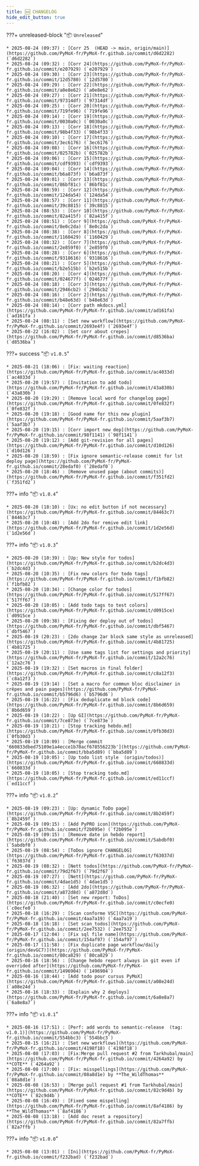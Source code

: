 ```yaml
---
title: 🆕 CHANGELOG
hide_edit_button: true
---
```


<!--
    ####################################################################################################################

    ATTENTION: Ne pas modifier ce fichier, car il est généré automatiquement par `resources/auto/gen_changelog.py` chaque push sur la branche main
    
    ####################################################################################################################
-->

???+ unreleased-block "📦 `Unreleased`"

    * 2025-08-24 (09:37) : [Corr 25  (HEAD -> main, origin/main)](https://github.com/PyMoX-fr/PyMoX-fr.github.io/commit/d6d2282) (`d6d2282`)
    * 2025-08-24 (09:32) : [Corr 24](https://github.com/PyMoX-fr/PyMoX-fr.github.io/commit/e207929) (`e207929`)
    * 2025-08-24 (09:30) : [Corr 23](https://github.com/PyMoX-fr/PyMoX-fr.github.io/commit/12d5780) (`12d5780`)
    * 2025-08-24 (09:29) : [Corr 22](https://github.com/PyMoX-fr/PyMoX-fr.github.io/commit/a0e8e62) (`a0e8e62`)
    * 2025-08-24 (09:27) : [Corr 21](https://github.com/PyMoX-fr/PyMoX-fr.github.io/commit/97314df) (`97314df`)
    * 2025-08-24 (09:25) : [Corr 20](https://github.com/PyMoX-fr/PyMoX-fr.github.io/commit/719fe96) (`719fe96`)
    * 2025-08-24 (09:14) : [Corr 19](https://github.com/PyMoX-fr/PyMoX-fr.github.io/commit/0030a0c) (`0030a0c`)
    * 2025-08-24 (09:13) : [Corr 18](https://github.com/PyMoX-fr/PyMoX-fr.github.io/commit/98b4f33) (`98b4f33`)
    * 2025-08-24 (09:10) : [Corr 17](https://github.com/PyMoX-fr/PyMoX-fr.github.io/commit/3ec6176) (`3ec6176`)
    * 2025-08-24 (09:08) : [Corr 16](https://github.com/PyMoX-fr/PyMoX-fr.github.io/commit/025782b) (`025782b`)
    * 2025-08-24 (09:06) : [Corr 15](https://github.com/PyMoX-fr/PyMoX-fr.github.io/commit/cdf9393) (`cdf9393`)
    * 2025-08-24 (09:04) : [Corr 14](https://github.com/PyMoX-fr/PyMoX-fr.github.io/commit/b6a873f) (`b6a873f`)
    * 2025-08-24 (09:01) : [Corr 13](https://github.com/PyMoX-fr/PyMoX-fr.github.io/commit/86bf81c) (`86bf81c`)
    * 2025-08-24 (08:59) : [Corr 12](https://github.com/PyMoX-fr/PyMoX-fr.github.io/commit/124da54) (`124da54`)
    * 2025-08-24 (08:57) : [Corr 11](https://github.com/PyMoX-fr/PyMoX-fr.github.io/commit/39c8815) (`39c8815`)
    * 2025-08-24 (08:53) : [Corr 10](https://github.com/PyMoX-fr/PyMoX-fr.github.io/commit/82a415f) (`82a415f`)
    * 2025-08-24 (08:51) : [Corr 9](https://github.com/PyMoX-fr/PyMoX-fr.github.io/commit/8e0c2da) (`8e0c2da`)
    * 2025-08-24 (08:38) : [Corr 8](https://github.com/PyMoX-fr/PyMoX-fr.github.io/commit/1160429) (`1160429`)
    * 2025-08-24 (08:32) : [Corr 7](https://github.com/PyMoX-fr/PyMoX-fr.github.io/commit/2e859f0) (`2e859f0`)
    * 2025-08-24 (08:28) : [Corr 6](https://github.com/PyMoX-fr/PyMoX-fr.github.io/commit/9318616) (`9318616`)
    * 2025-08-24 (08:21) : [Corr 5](https://github.com/PyMoX-fr/PyMoX-fr.github.io/commit/b2e515b) (`b2e515b`)
    * 2025-08-24 (08:20) : [Corr 4](https://github.com/PyMoX-fr/PyMoX-fr.github.io/commit/024677f) (`024677f`)
    * 2025-08-24 (08:18) : [Corr 3](https://github.com/PyMoX-fr/PyMoX-fr.github.io/commit/2946cb2) (`2946cb2`)
    * 2025-08-24 (08:16) : [Corr 2](https://github.com/PyMoX-fr/PyMoX-fr.github.io/commit/b48e63d) (`b48e63d`)
    * 2025-08-24 (08:14) : [Corr path mkdocs.yml](https://github.com/PyMoX-fr/PyMoX-fr.github.io/commit/ad161fa) (`ad161fa`)
    * 2025-08-24 (08:11) : [Set new workflow](https://github.com/PyMoX-fr/PyMoX-fr.github.io/commit/2693e4f) (`2693e4f`)
    * 2025-08-22 (16:02) : [Set corr about crepes](https://github.com/PyMoX-fr/PyMoX-fr.github.io/commit/d8536ba) (`d8536ba`)

???+ success "📦 `v1.0.5`"

    * 2025-08-21 (18:06) : [Fix: waiting reaction](https://github.com/PyMoX-fr/PyMoX-fr.github.io/commit/ac4033d) (`ac4033d`)
    * 2025-08-20 (19:57) : [Invitation to add todo](https://github.com/PyMoX-fr/PyMoX-fr.github.io/commit/43a830b) (`43a830b`)
    * 2025-08-20 (19:29) : [Remove local word for changelog page](https://github.com/PyMoX-fr/PyMoX-fr.github.io/commit/0fe832f) (`0fe832f`)
    * 2025-08-20 (19:18) : [Good name for this new plugin](https://github.com/PyMoX-fr/PyMoX-fr.github.io/commit/5aaf3b7) (`5aaf3b7`)
    * 2025-08-20 (19:15) : [Corr import new dep](https://github.com/PyMoX-fr/PyMoX-fr.github.io/commit/98f1141) (`98f1141`)
    * 2025-08-20 (19:12) : [Add git-revision for all pages](https://github.com/PyMoX-fr/PyMoX-fr.github.io/commit/d10d126) (`d10d126`)
    * 2025-08-20 (18:59) : [Fix ignore semantic-release commit for lst deploy page](https://github.com/PyMoX-fr/PyMoX-fr.github.io/commit/28edaf0) (`28edaf0`)
    * 2025-08-20 (18:46) : [Remove unused page (about commits)](https://github.com/PyMoX-fr/PyMoX-fr.github.io/commit/f351fd2) (`f351fd2`)

???+ info "📦 `v1.0.4`"

    * 2025-08-20 (18:10) : [Ux: no edit button if not necessary](https://github.com/PyMoX-fr/PyMoX-fr.github.io/commit/84463c7) (`84463c7`)
    * 2025-08-20 (10:48) : [Add 2do for remive edit link](https://github.com/PyMoX-fr/PyMoX-fr.github.io/commit/1d2e56d) (`1d2e56d`)

???+ info "📦 `v1.0.3`"

    * 2025-08-20 (10:39) : [Up: New style for todos](https://github.com/PyMoX-fr/PyMoX-fr.github.io/commit/b2dc4d3) (`b2dc4d3`)
    * 2025-08-20 (10:35) : [Fix new colors for todo tags](https://github.com/PyMoX-fr/PyMoX-fr.github.io/commit/f1bfb82) (`f1bfb82`)
    * 2025-08-20 (10:34) : [Change color for todos](https://github.com/PyMoX-fr/PyMoX-fr.github.io/commit/517ff67) (`517ff67`)
    * 2025-08-20 (10:05) : [Add todo tags to test colors](https://github.com/PyMoX-fr/PyMoX-fr.github.io/commit/d0915ce) (`d0915ce`)
    * 2025-08-20 (09:38) : [Fixing der deploy out of todos](https://github.com/PyMoX-fr/PyMoX-fr.github.io/commit/dbf5467) (`dbf5467`)
    * 2025-08-19 (20:23) : [2do change 2ar block same style as unreleased](https://github.com/PyMoX-fr/PyMoX-fr.github.io/commit/4b81725) (`4b81725`)
    * 2025-08-19 (20:11) : [Use same tags list for settings and priority](https://github.com/PyMoX-fr/PyMoX-fr.github.io/commit/12a2c76) (`12a2c76`)
    * 2025-08-19 (19:32) : [Set macros in final folder](https://github.com/PyMoX-fr/PyMoX-fr.github.io/commit/c8a12f3) (`c8a12f3`)
    * 2025-08-19 (19:14) : [Set a macro for commun bloc disclaimer in crêpes and pain pages](https://github.com/PyMoX-fr/PyMoX-fr.github.io/commit/b5796d6) (`b5796d6`)
    * 2025-08-19 (16:22) : [Fix deduplicate md block code](https://github.com/PyMoX-fr/PyMoX-fr.github.io/commit/8b6d659) (`8b6d659`)
    * 2025-08-19 (10:22) : [Up GI](https://github.com/PyMoX-fr/PyMoX-fr.github.io/commit/7ce873e) (`7ce873e`)
    * 2025-08-19 (10:21) : [Stop tracking hebdo.md](https://github.com/PyMoX-fr/PyMoX-fr.github.io/commit/0fb30d3) (`0fb30d3`)
    * 2025-08-19 (10:09) : [Merge commit '660833dbed75109e1a4ecce1b70acf678556223b'](https://github.com/PyMoX-fr/PyMoX-fr.github.io/commit/bba5d89) (`bba5d89`)
    * 2025-08-19 (10:05) : [Up todo list style  (origin/todos)](https://github.com/PyMoX-fr/PyMoX-fr.github.io/commit/660833d) (`660833d`)
    * 2025-08-19 (10:05) : [Stop tracking todo.md](https://github.com/PyMoX-fr/PyMoX-fr.github.io/commit/ed11ccf) (`ed11ccf`)

???+ info "📦 `v1.0.2`"

    * 2025-08-19 (09:23) : [Up: dynamic ToDo page](https://github.com/PyMoX-fr/PyMoX-fr.github.io/commit/8b2459f) (`8b2459f`)
    * 2025-08-19 (09:15) : [Add PyPRO icon](https://github.com/PyMoX-fr/PyMoX-fr.github.io/commit/f2b095e) (`f2b095e`)
    * 2025-08-19 (09:15) : [Remove date in hebdo report](https://github.com/PyMoX-fr/PyMoX-fr.github.io/commit/5abdbf0) (`5abdbf0`)
    * 2025-08-19 (08:54) : [ToDos ignore CHANGELOG](https://github.com/PyMoX-fr/PyMoX-fr.github.io/commit/f63037d) (`f63037d`)
    * 2025-08-19 (08:32) : [Nett todos](https://github.com/PyMoX-fr/PyMoX-fr.github.io/commit/79d2f67) (`79d2f67`)
    * 2025-08-19 (07:27) : [Nett](https://github.com/PyMoX-fr/PyMoX-fr.github.io/commit/4dae1d5) (`4dae1d5`)
    * 2025-08-19 (06:32) : [Add 2do](https://github.com/PyMoX-fr/PyMoX-fr.github.io/commit/a872d8d) (`a872d8d`)
    * 2025-08-18 (21:40) : [Set new report: ToDos](https://github.com/PyMoX-fr/PyMoX-fr.github.io/commit/c0ecfe0) (`c0ecfe0`)
    * 2025-08-18 (16:29) : [Scan conforme VSC](https://github.com/PyMoX-fr/PyMoX-fr.github.io/commit/4aa7a19) (`4aa7a19`)
    * 2025-08-18 (16:18) : [Set scan_todos](https://github.com/PyMoX-fr/PyMoX-fr.github.io/commit/2ee7532) (`2ee7532`)
    * 2025-08-17 (12:04) : [Fix sql file name](https://github.com/PyMoX-fr/PyMoX-fr.github.io/commit/154af97) (`154af97`)
    * 2025-08-17 (11:58) : [Fix duplicate page workflow/daily  (origin/devGC7)](https://github.com/PyMoX-fr/PyMoX-fr.github.io/commit/80ca829) (`80ca829`)
    * 2025-08-16 (18:56) : [Change hebdo report always in git even if overrided after](https://github.com/PyMoX-fr/PyMoX-fr.github.io/commit/1496904) (`1496904`)
    * 2025-08-16 (18:44) : [Add todo pour cursus PyMoX](https://github.com/PyMoX-fr/PyMoX-fr.github.io/commit/a08e24d) (`a08e24d`)
    * 2025-08-16 (18:33) : [Explain why 2 deploys](https://github.com/PyMoX-fr/PyMoX-fr.github.io/commit/6a8e8a7) (`6a8e8a7`)

???+ info "📦 `v1.0.1`"

    * 2025-08-16 (17:51) : [Perf: add words to semantic-release  (tag: v1.0.1)](https://github.com/PyMoX-fr/PyMoX-fr.github.io/commit/554bbc3) (`554bbc3`)
    * 2025-08-15 (16:21) : [Set new workflows](https://github.com/PyMoX-fr/PyMoX-fr.github.io/commit/4198f18) (`4198f18`)
    * 2025-08-08 (17:03) : [Fix:Merge pull request #2 from Tarkhubal/main](https://github.com/PyMoX-fr/PyMoX-fr.github.io/commit/4264a92) by **COTE** (`4264a92`)
    * 2025-08-08 (17:00) : [Fix: misspellings](https://github.com/PyMoX-fr/PyMoX-fr.github.io/commit/08a8d1e) by **The_WildThomas** (`08a8d1e`)
    * 2025-08-08 (16:53) : [Merge pull request #1 from Tarkhubal/main](https://github.com/PyMoX-fr/PyMoX-fr.github.io/commit/82c9d4b) by **COTE** (`82c9d4b`)
    * 2025-08-08 (16:49) : [Fixed some mispelling](https://github.com/PyMoX-fr/PyMoX-fr.github.io/commit/8af4186) by **The_WildThomas** (`8af4186`)
    * 2025-08-08 (13:18) : [Add doc reset a repository](https://github.com/PyMoX-fr/PyMoX-fr.github.io/commit/82a7ffb) (`82a7ffb`)

???+ info "📦 `v1.0.0`"

    * 2025-08-08 (13:01) : [Ini](https://github.com/PyMoX-fr/PyMoX-fr.github.io/commit/f232bad) (`f232bad`)
